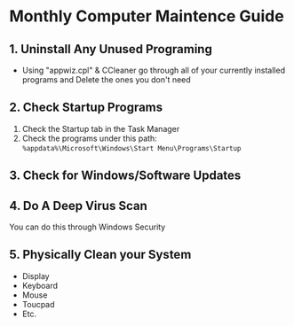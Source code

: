 # Monthly Computer Maintence Guide

## 1. Uninstall Any Unused Programing
* Using "appwiz.cpl" & CCleaner go through all of your currently installed programs and Delete the ones you don't need

## 2. Check Startup Programs
 1. Check the Startup tab in the Task Manager
 2. Check the programs under this path:
    ```%appdata%\Microsoft\Windows\Start Menu\Programs\Startup```

## 3. Check for Windows/Software Updates

## 4. Do A Deep Virus Scan
You can do this through Windows Security

## 5. Physically Clean your System
* Display
* Keyboard
* Mouse
* Toucpad
* Etc.
